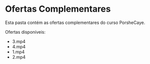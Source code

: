 # Ofertas Complementares

Esta pasta contém as ofertas complementares do curso PorsheCaye.

Ofertas disponíveis:
- 3.mp4
- 4.mp4
- 1.mp4
- 2.mp4